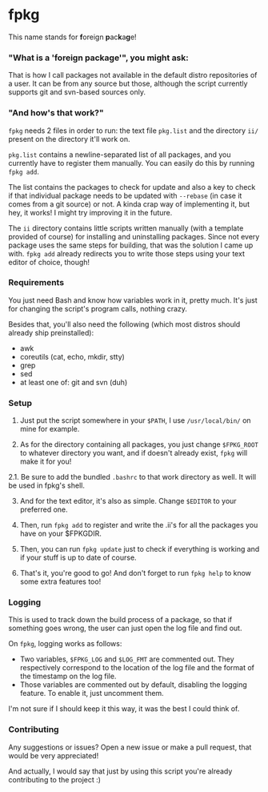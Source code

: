 # fpkg

This name stands for **f**oreign **p**ac**k**a**g**e!

### "What is a 'foreign package'", you might ask:

That is how I call packages not available in the default distro repositories of
a user. It can be from any source but those, although the script currently
supports git and svn-based sources only.

### "And how's that work?"

`fpkg` needs 2 files in order to run: the text file `pkg.list` and the
directory `ii/` present on the directory it'll work on.

`pkg.list` contains a newline-separated list of all packages, and you currently
have to register them manually. You can easily do this by running `fpkg add`.

The list contains the packages to check for update and also a key to check if
that individual package needs to be updated with `--rebase` (in case it comes
from a git source) or not. A kinda crap way of implementing it, but hey, it
works! I might try improving it in the future.

The `ii` directory contains little scripts written manually (with a template
provided of course) for installing and uninstalling packages. Since not every
package uses the same steps for building, that was the solution I came up with.
`fpkg add` already redirects you to write those steps using your text editor of
choice, though!

### Requirements

You just need Bash and know how variables work in it, pretty much. It's just
for changing the script's program calls, nothing crazy.

Besides that, you'll also need the following (which most distros should
already ship preinstalled):

- awk
- coreutils (cat, echo, mkdir, stty)
- grep
- sed
- at least one of: git and svn (duh)

### Setup

1. Just put the script somewhere in your `$PATH`, I use `/usr/local/bin/` on mine for example.

2. As for the directory containing all packages, you just change `$FPKG_ROOT` to whatever directory you want, and if doesn't already exist, `fpkg` will make it for you!

2.1. Be sure to add the bundled `.bashrc` to that work directory as well. It
will be used in fpkg's shell.

3. And for the text editor, it's also as simple. Change `$EDITOR` to your preferred one.

4. Then, run `fpkg add` to register and write the .ii's for all the packages you have on your $FPKGDIR.

5. Then, you can run `fpkg update` just to check if everything is working and if your stuff is up to date of course.

6. That's it, you're good to go! And don't forget to run `fpkg help` to know some extra features too!

### Logging

This is used to track down the build process of a package, so that if something goes wrong, the user can just open the log file and find out.

On `fpkg`, logging works as follows:

- Two variables, `$FPKG_LOG` and `$LOG_FMT` are commented out. They respectively correspond to the location of the log file and the format of the timestamp on
the log file.
- Those variables are commented out by default, disabling the logging feature. To enable it, just uncomment them.

I'm not sure if I should keep it this way, it was the best I could think of.

### Contributing

Any suggestions or issues? Open a new issue or make a pull request, that would be very appreciated!

And actually, I would say that just by using this script you're already contributing to the project :)
